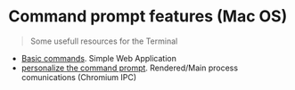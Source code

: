 # Command prompt features (Mac OS)

> Some usefull resources for the Terminal

- [Basic commands](https://github.com/jasancheg/Terminal-mac/blob/master/basic-commands.md). Simple Web Application
- [personalize the command prompt](https://github.com/jasancheg/Terminal-mac/blob/master/personalize.md). Rendered/Main process comunications (Chromium IPC)
